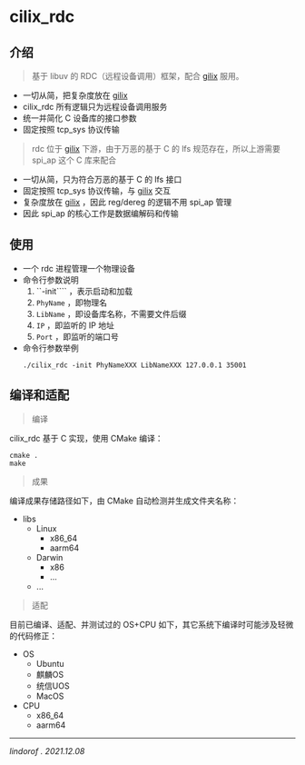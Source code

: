 # cilix_rdc

## 介绍

> 基于 libuv 的 RDC（远程设备调用）框架，配合 [gilix](https://github.com/lindorof/gilix) 服用。

- 一切从简，把复杂度放在 [gilix](https://github.com/lindorof/gilix) 
- cilix_rdc 所有逻辑只为远程设备调用服务
- 统一并简化 C 设备库的接口参数
- 固定按照 tcp_sys 协议传输

> rdc 位于 [gilix](https://github.com/lindorof/gilix) 下游，由于万恶的基于 C 的 lfs 规范存在，所以上游需要 spi_ap 这个 C 库来配合

- 一切从简，只为符合万恶的基于 C 的 lfs 接口
- 固定按照 tcp_sys 协议传输，与 [gilix](https://github.com/lindorof/gilix) 交互
- 复杂度放在 [gilix](https://github.com/lindorof/gilix) ，因此 reg/dereg 的逻辑不用 spi_ap 管理
- 因此 spi_ap 的核心工作是数据编解码和传输

## 使用

- 一个 rdc 进程管理一个物理设备
- 命令行参数说明
  1. ``-init```` ，表示启动和加载
  2. ```PhyName``` ，即物理名
  3. ```LibName``` ，即设备库名称，不需要文件后缀
  4. ```IP``` ，即监听的 IP 地址
  5. ```Port``` ，即监听的端口号
- 命令行参数举例
  ``` Shell
  ./cilix_rdc -init PhyNameXXX LibNameXXX 127.0.0.1 35001
  ```

## 编译和适配

> 编译

cilix_rdc 基于 C 实现，使用 CMake 编译：

```shell
cmake .
make
```

> 成果

编译成果存储路径如下，由 CMake 自动检测并生成文件夹名称：

- libs
    - Linux
        - x86_64
        - aarm64
    - Darwin
        - x86
        - ...
    - ...

> 适配

目前已编译、适配、并测试过的 OS+CPU 如下，其它系统下编译时可能涉及轻微的代码修正：

- OS
    - Ubuntu
    - 麒麟OS
    - 统信UOS
    - MacOS
- CPU
    - x86_64
    - aarm64

---

*lindorof . 2021.12.08* 

